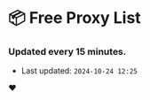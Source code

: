 # :package: Free Proxy List
### Updated every 15 minutes.

- Last updated: `2024-10-24 12:25`

:heart:
